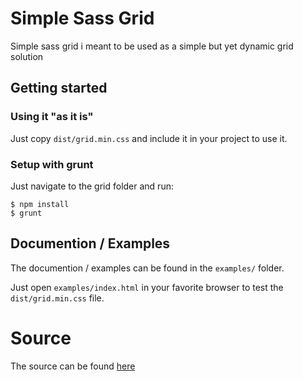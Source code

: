 # Simple Sass Grid #

Simple sass grid i meant to be used as a simple but yet dynamic grid solution

## Getting started ##
### Using it "as it is" ###
Just copy ``` dist/grid.min.css ``` and include it in your project to use it.

### Setup with grunt ###
Just navigate to the grid folder and run:
```
$ npm install
$ grunt
```

## Documention / Examples ##
The documention / examples can be found in the ``` examples/ ``` folder.

Just open ``` examples/index.html ``` in your favorite browser to test the  ``` dist/grid.min.css ``` file.

# Source #
The source can be found [here](https://bitbucket.org/zarx/simple-sass-grid)
